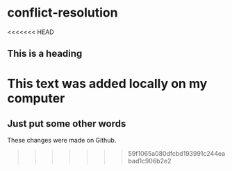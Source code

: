 # conflict-resolution

<<<<<<< HEAD
## This is a heading

This text was added locally on my computer
=======
## Just put some other words

These changes were made on Github.
>>>>>>> 59f1065a080dfcbd193991c244eabad1c906b2e2
